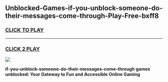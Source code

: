 
## Unblocked-Games-if-you-unblock-someone-do-their-messages-come-through-Play-Free-bxff8
<h3>
<a href="https://premium76.site?title=if-you-unblock-someone-do-their-messages-come-through&ref=12A">CLICK TO PLAY</a></h3>
<hr>

<h3>
<a href="https://premium76.site?title=if-you-unblock-someone-do-their-messages-come-through&ref=12A">CLICK 2 PLAY</a>
  
</h3>

<a href="https://premium76.site?title=if-you-unblock-someone-do-their-messages-come-through&ref=12A"><img src="https://clearcache.store/games.png"></a>


**if-you-unblock-someone-do-their-messages-come-through games unblocked: Your Gateway to Fun and Accessible Online Gaming**
